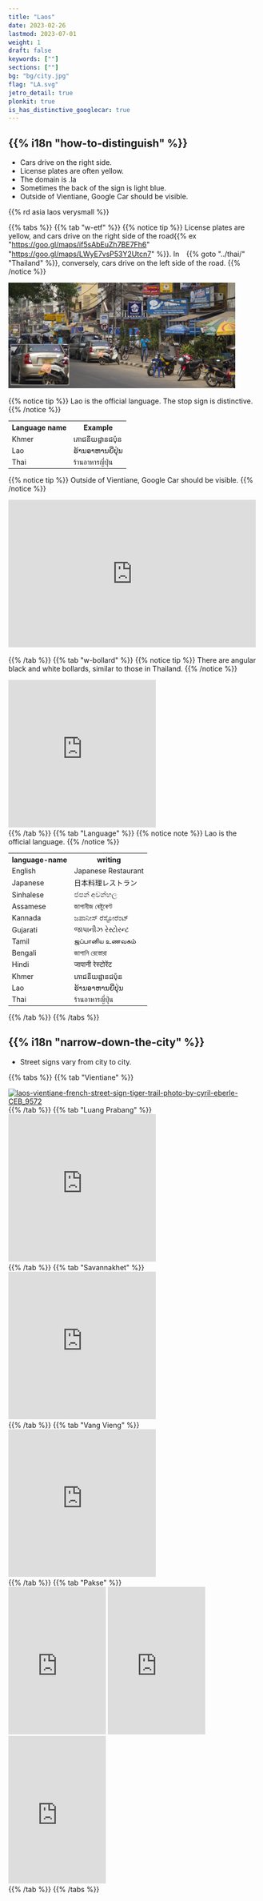 ```yaml
---
title: "Laos"
date: 2023-02-26
lastmod: 2023-07-01
weight: 1
draft: false
keywords: [""]
sections: [""]
bg: "bg/city.jpg"
flag: "LA.svg"
jetro_detail: true
plonkit: true
is_has_distinctive_googlecar: true
---
```


<div class="main-desciption country-description">
    <h2 class="section-title">{{% i18n "how-to-distinguish" %}}</h2>
    <ul class="rule-list">
        <li>Cars drive <span class="quiz">on the right side</span>.</li>
        <li>License plates are often <span class="quiz">yellow</span>.</li>
        <li>The domain is <span class="quiz">.la</span></li>
        <li>Sometimes the back of the sign is <span class="quiz">light blue</span>.</li>
        <li class="no-evidence">Outside of Vientiane, Google Car should be visible.</li>
    </ul>
    {{% rd asia laos verysmall %}}
</div>

{{% tabs %}}
{{% tab "w-etf" %}}
{{% notice tip %}}
License plates are <span class="quiz">yellow</span>, and cars drive on the <span class="quiz">right</span> side of the road{{% ex "https://goo.gl/maps/if5sAbEuZh7BE7Fh6" "https://goo.gl/maps/LWyE7vsP53Y2Utcn7" %}}. In　{{% goto "../thai/" "Thailand" %}}, conversely, cars drive on the left side of the road.
{{% /notice %}}
<div class="googlemap-if unclickable">
<img src="./car.jpg" width="90%" />
</div>

{{% notice tip %}}
Lao is the official language. The stop sign is distinctive.
{{% /notice %}}

<div class="googlemap-if">
<table class="word-list">
<tr>
    <th>Language name</th> <th>Example</th>
</tr>
<tr><td><span class="quiz">Khmer</span></td><td>ភោជនីយដ្ឋានជប៉ុន</td></tr>
<tr><td><span class="quiz">Lao</span></td><td>ຮ້ານອາຫານຍີ່ປຸ່ນ</td></tr>
<tr><td><span class="quiz">Thai</span></td><td>ร้านอาหารญี่ปุ่น</td></tr>
</table>
</div>


{{% notice tip %}}
Outside of Vientiane, Google Car should be visible.
{{% /notice %}}

<div class="googlemap-if">
<iframe src="https://www.google.com/maps/embed?pb=!4v1686681996128!6m8!1m7!1skKjEXMjlcxLLxw7alD_-iA!2m2!1d19.89297895778401!2d102.139081518515!3f133.37511689777247!4f-89!5f0.7820865974627469" width="495" height="295" style="border:0;" allowfullscreen="" loading="lazy" referrerpolicy="no-referrer-when-downgrade"></iframe>
</div>

{{% /tab %}}
{{% tab "w-bollard" %}}
{{% notice tip %}}
There are angular black and white bollards, similar to those in Thailand.
{{% /notice %}}
<div class="googlemap-if">
<iframe src="https://www.google.com/maps/embed?pb=!4v1682156065057!6m8!1m7!1s_GOrlJ6qlmll5JcU5-8N2Q!2m2!1d17.89566739608804!2d102.7204188911393!3f307.13405333819395!4f-26.016123257733646!5f3.2201248475094664" width="295" height="295" style="border:0;" allowfullscreen="" loading="lazy" referrerpolicy="no-referrer-when-downgrade"></iframe>
</div>
{{% /tab %}}
{{% tab "Language" %}}
{{% notice note %}}
Lao is the official language.
{{% /notice %}}

<div class="googlemap-if">
<table class="word-list">
<tr>
    <th>language-name</th> <th>writing</th>
</tr>
<tr><td><span class="quiz">English</span></td><td>Japanese Restaurant</td></tr>
<tr><td><span class="quiz">Japanese</span></td><td>日本料理レストラン</td></tr>
<tr><td><span class="quiz">Sinhalese</span></td><td>ජපන් අවන්හල</td></tr>
<tr><td><span class="quiz">Assamese</span></td><td>জাপানীজ ৰেষ্টুৰেণ্ট</td></tr>
<tr><td><span class="quiz">Kannada</span></td><td>ಜಪಾನೀಸ್ ರೆಸ್ಟೋರೆಂಟ್</td></tr>
<tr><td><span class="quiz">Gujarati</span></td><td>જાપાનીઝ રેસ્ટોરન્ટ</td></tr>
<tr><td><span class="quiz">Tamil</span></td><td>ஜப்பானிய உணவகம்</td></tr>
<tr><td><span class="quiz">Bengali</span></td><td>জাপানি রেস্তোরা</td></tr>
<tr><td><span class="quiz">Hindi</span></td><td>जापानी रेस्टोरेंट</td></tr>
<tr><td><span class="quiz">Khmer</span></td><td>ភោជនីយដ្ឋានជប៉ុន</td></tr>
<tr><td><span class="quiz">Lao</span></td><td>ຮ້ານອາຫານຍີ່ປຸ່ນ</td></tr>
<tr><td><span class="quiz">Thai</span></td><td>ร้านอาหารญี่ปุ่น</td></tr>
</table>
</div>
{{% /tab %}}
{{% /tabs %}}


<div class="main-desciption area-description">
    <h2 class="section-title">{{% i18n "narrow-down-the-city" %}}</h2>
    <ul class="rule-list">
        <li class="no-evidence">Street signs vary from city to city.</li>
    </ul>
</div>

{{% tabs %}}
{{% tab "Vientiane" %}}
<div class="googlemap-if">
<a data-flickr-embed="true" href="https://www.flickr.com/photos/tigertraillaos/16227618552/in/photolist-qHYMCL-eKp32y-FL3W1C-f4kDBT-kt81PR-q2ViyM-bWbDNY-9jgM5v-bVqVeg-zhwqjQ-7YEAyp-9ktK7q-mvN8ma-q2X2fm-dUJfkx-82Nh98-9ea6Em-bWbzYN-a7PTjH-9desNB-psZmsY-p1A4Uy-pezcin-e1rVnD-q1Phe1-o8vh99-nR88ia-8j2N3q-brRuTi-5NJMNr-7naoKt-peBvkW-f4A5ih-j1EfGQ-55XdSn-o6Drfm-dXtLcz-kDGeiU-aqh24U-dWeFsK-c97dmd-anXwRj-68JHMi-dWkkjd-dUJ3zR-oG4xWA-AGwbpx-a9oNbU-qaEtBF-Cepnkp" title="laos-vientiane-french-street-sign-tiger-trail-photo-by-cyril-eberle-CEB_9572"><img src="https://live.staticflickr.com/8576/16227618552_bd37d6d2d8.jpg" width="500" height="333" alt="laos-vientiane-french-street-sign-tiger-trail-photo-by-cyril-eberle-CEB_9572"/></a><script async src="//embedr.flickr.com/assets/client-code.js" charset="utf-8"></script>
</div>
{{% /tab %}}
{{% tab "Luang Prabang" %}}
<div class="googlemap-if">
<iframe src="https://www.google.com/maps/embed?pb=!4v1686683910958!6m8!1m7!1s54i3lPxhz8wrm93-DQs5LA!2m2!1d19.88538315585645!2d102.1368704792641!3f226.7199194703969!4f-10.959218382083236!5f3.3141337805568174" width="295" height="295" style="border:0;" allowfullscreen="" loading="lazy" referrerpolicy="no-referrer-when-downgrade"></iframe>
</div>
{{% /tab %}}
{{% tab "Savannakhet" %}}
<div class="googlemap-if">
<iframe src="https://www.google.com/maps/embed?pb=!4v1686683686473!6m8!1m7!1sLI50TkU7-7CKi1-dA7imJA!2m2!1d16.55840340475947!2d104.7496955558114!3f313.9022413503186!4f-4.245691810731117!5f3.325193203789971" width="295" height="295" style="border:0;" allowfullscreen="" loading="lazy" referrerpolicy="no-referrer-when-downgrade"></iframe>
</div>
{{% /tab %}}
{{% tab "Vang Vieng" %}}
<div class="googlemap-if">
<iframe src="https://www.google.com/maps/embed?pb=!4v1686684022096!6m8!1m7!1sXuv5OscM3dhGjcSj7t64uA!2m2!1d18.91971609057496!2d102.4483848353054!3f20.904230773404873!4f-19.806052191080013!5f3.325193203789971" width="295" height="295" style="border:0;" allowfullscreen="" loading="lazy" referrerpolicy="no-referrer-when-downgrade"></iframe>
</div>
{{% /tab %}}
{{% tab "Pakse" %}}
<div class="googlemap-if">
<iframe src="https://www.google.com/maps/embed?pb=!4v1686684707027!6m8!1m7!1sWRLjjKdIrjGe20wwdautCQ!2m2!1d15.12167617277633!2d105.8017633474254!3f44.920309591713874!4f-9.301377899545201!5f3.325193203789971" width="195" height="295" style="border:0;" allowfullscreen="" loading="lazy" referrerpolicy="no-referrer-when-downgrade"></iframe>
<iframe src="https://www.google.com/maps/embed?pb=!4v1686685119713!6m8!1m7!1sv3c01DN3dIAqEQSqaxdSpg!2m2!1d15.11719182863964!2d105.8064755975009!3f202.58384227119325!4f-9.89541873920571!5f3.325193203789971" width="195" height="295" style="border:0;" allowfullscreen="" loading="lazy" referrerpolicy="no-referrer-when-downgrade"></iframe>
<iframe src="https://www.google.com/maps/embed?pb=!4v1686685178258!6m8!1m7!1sv_A8sElkA9JWfuo7-xFpjA!2m2!1d15.11849950747342!2d105.8044653882287!3f99.01356437804438!4f-9.175144438084999!5f3.325193203789971" width="195" height="295" style="border:0;" allowfullscreen="" loading="lazy" referrerpolicy="no-referrer-when-downgrade"></iframe>
</div>
{{% /tab %}}
{{% /tabs %}}